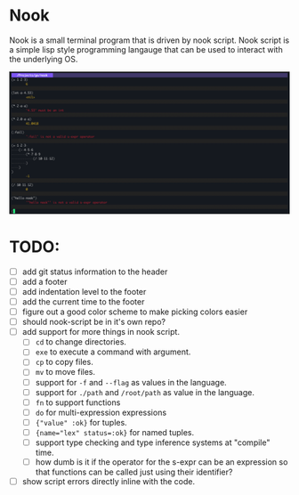# Nook

Nook is a small terminal program that is driven by nook script.
Nook script is a simple lisp style programming langauge that can be used to interact with the underlying OS.

![screenshot](/assets/screenshot.png)

# TODO:
* [ ] add git status information to the header
* [ ] add a footer
* [ ] add indentation level to the footer
* [ ] add the current time to the footer
* [ ] figure out a good color scheme to make picking colors easier
* [ ] should nook-script be in it's own repo?
* [ ] add support for more things in nook script.
    * [ ] `cd` to change directories.
    * [ ] `exe` to execute a command with argument.
    * [ ] `cp` to copy files.
    * [ ] `mv` to move files.
    * [ ] support for `-f` and `--flag` as values in the language.
    * [ ] support for `./path` and `/root/path` as value in the language.
    * [ ] `fn` to support functions
    * [ ] `do` for multi-expression expressions
    * [ ] `{"value" :ok}` for tuples.
    * [ ] `{name="lex" status=:ok}` for named tuples.
    * [ ] support type checking and type inference systems at "compile" time.
    * [ ] how dumb is it if the operator for the s-expr can be an expression so that functions can be called just using their identifier?
* [ ] show script errors directly inline with the code.